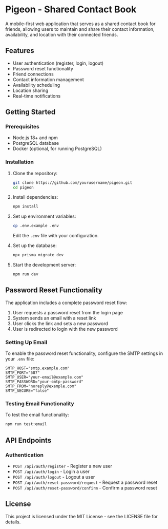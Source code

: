 # Pigeon - Shared Contact Book

A mobile-first web application that serves as a shared contact book for friends, allowing users to maintain and share their contact information, availability, and location with their connected friends.

## Features

- User authentication (register, login, logout)
- Password reset functionality
- Friend connections
- Contact information management
- Availability scheduling
- Location sharing
- Real-time notifications

## Getting Started

### Prerequisites

- Node.js 18+ and npm
- PostgreSQL database
- Docker (optional, for running PostgreSQL)

### Installation

1. Clone the repository:
   ```bash
   git clone https://github.com/yourusername/pigeon.git
   cd pigeon
   ```

2. Install dependencies:
   ```bash
   npm install
   ```

3. Set up environment variables:
   ```bash
   cp .env.example .env
   ```
   Edit the `.env` file with your configuration.

4. Set up the database:
   ```bash
   npx prisma migrate dev
   ```

5. Start the development server:
   ```bash
   npm run dev
   ```

## Password Reset Functionality

The application includes a complete password reset flow:

1. User requests a password reset from the login page
2. System sends an email with a reset link
3. User clicks the link and sets a new password
4. User is redirected to login with the new password

### Setting Up Email

To enable the password reset functionality, configure the SMTP settings in your `.env` file:

```
SMTP_HOST="smtp.example.com"
SMTP_PORT="587"
SMTP_USER="your-email@example.com"
SMTP_PASSWORD="your-smtp-password"
SMTP_FROM="noreply@example.com"
SMTP_SECURE="false"
```

### Testing Email Functionality

To test the email functionality:

```bash
npm run test:email
```

## API Endpoints

### Authentication

- `POST /api/auth/register` - Register a new user
- `POST /api/auth/login` - Login a user
- `POST /api/auth/logout` - Logout a user
- `POST /api/auth/reset-password/request` - Request a password reset
- `POST /api/auth/reset-password/confirm` - Confirm a password reset

## License

This project is licensed under the MIT License - see the LICENSE file for details.
